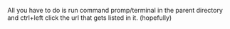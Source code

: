 All you have to do is run command promp/terminal in the parent directory and ctrl+left click the url that gets listed in it. (hopefully)
